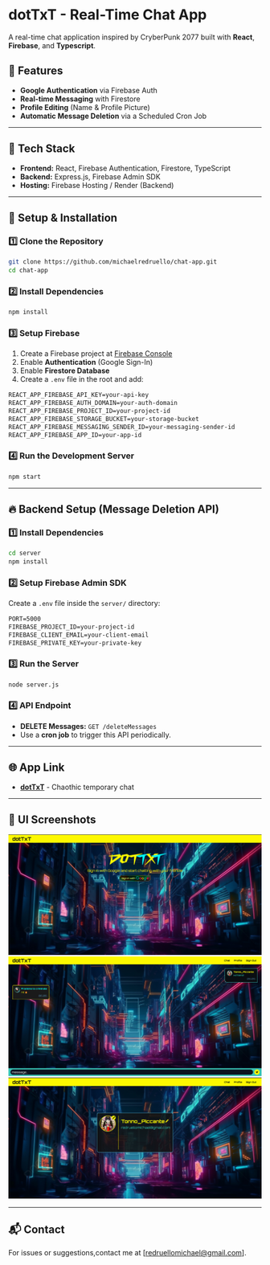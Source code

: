 # dotTxT - Real-Time Chat App

A real-time chat application inspired by CryberPunk 2077 built with **React**, **Firebase**, and **Typescript**.

## 🚀 Features

- **Google Authentication** via Firebase Auth
- **Real-time Messaging** with Firestore
- **Profile Editing** (Name & Profile Picture)
- **Automatic Message Deletion** via a Scheduled Cron Job

---

## 📌 Tech Stack

- **Frontend:** React, Firebase Authentication, Firestore, TypeScript
- **Backend:** Express.js, Firebase Admin SDK
- **Hosting:** Firebase Hosting / Render (Backend)

---

## 🔧 Setup & Installation

### 1️⃣ Clone the Repository

```sh
git clone https://github.com/michaelredruello/chat-app.git
cd chat-app
```

### 2️⃣ Install Dependencies

```sh
npm install
```

### 3️⃣ Setup Firebase

1. Create a Firebase project at [Firebase Console](https://console.firebase.google.com/)
2. Enable **Authentication** (Google Sign-In)
3. Enable **Firestore Database**
4. Create a `.env` file in the root and add:

```env
REACT_APP_FIREBASE_API_KEY=your-api-key
REACT_APP_FIREBASE_AUTH_DOMAIN=your-auth-domain
REACT_APP_FIREBASE_PROJECT_ID=your-project-id
REACT_APP_FIREBASE_STORAGE_BUCKET=your-storage-bucket
REACT_APP_FIREBASE_MESSAGING_SENDER_ID=your-messaging-sender-id
REACT_APP_FIREBASE_APP_ID=your-app-id
```

### 4️⃣ Run the Development Server

```sh
npm start
```

---

## 🔥 Backend Setup (Message Deletion API)

### 1️⃣ Install Dependencies

```sh
cd server
npm install
```

### 2️⃣ Setup Firebase Admin SDK

Create a `.env` file inside the `server/` directory:

```env
PORT=5000
FIREBASE_PROJECT_ID=your-project-id
FIREBASE_CLIENT_EMAIL=your-client-email
FIREBASE_PRIVATE_KEY=your-private-key
```

### 3️⃣ Run the Server

```sh
node server.js
```

### 4️⃣ API Endpoint

- **DELETE Messages:** `GET /deleteMessages`
- Use a **cron job** to trigger this API periodically.

---

## 🌐 App Link

- [**dotTxT**](https://dottxt-5993e.firebaseapp.com/) - Chaothic temporary chat

---

## 🎨 UI Screenshots

![Welcome Page Interface](public/screenshots/welcome-page.png)
![Chat Interface](public/screenshots/chat-page.png)
![Profile Interface](public/screenshots/profile-page.png)

---

## 📬 Contact

For issues or suggestions,contact me at [redruellomichael@gmail.com].
